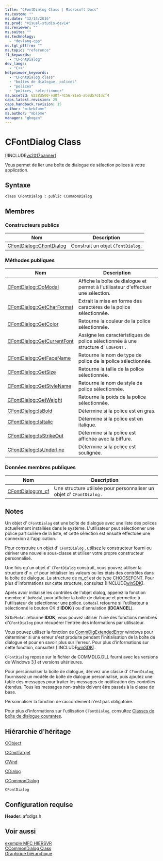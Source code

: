 ```yaml
---
title: "CFontDialog Class | Microsoft Docs"
ms.custom: ""
ms.date: "12/14/2016"
ms.prod: "visual-studio-dev14"
ms.reviewer: ""
ms.suite: ""
ms.technology: 
  - "devlang-cpp"
ms.tgt_pltfrm: ""
ms.topic: "reference"
f1_keywords: 
  - "CFontDialog"
dev_langs: 
  - "C++"
helpviewer_keywords: 
  - "CFontDialog class"
  - "boîtes de dialogue, polices"
  - "polices"
  - "polices, sélectionner"
ms.assetid: 6228d500-ed0f-4156-81e5-ab0d57d1dcf4
caps.latest.revision: 25
caps.handback.revision: 15
author: "mikeblome"
ms.author: "mblome"
manager: "ghogen"
---
```

# CFontDialog Class
[!INCLUDE[vs2017banner](../../assembler/inline/includes/vs2017banner.md)]

Vous permet de lier une boîte de dialogue de sélection polices à votre application.  
  
## Syntaxe  
  
```  
class CFontDialog : public CCommonDialog  
```  
  
## Membres  
  
### Constructeurs publics  
  
|Nom|Description|  
|---------|-----------------|  
|[CFontDialog::CFontDialog](../Topic/CFontDialog::CFontDialog.md)|Construit un objet `CFontDialog`.|  
  
### Méthodes publiques  
  
|Nom|Description|  
|---------|-----------------|  
|[CFontDialog::DoModal](../Topic/CFontDialog::DoModal.md)|Affiche la boîte de dialogue et permet à l'utilisateur d'effectuer une sélection.|  
|[CFontDialog::GetCharFormat](../Topic/CFontDialog::GetCharFormat.md)|Extrait la mise en forme des caractères de la police sélectionnée.|  
|[CFontDialog::GetColor](../Topic/CFontDialog::GetColor.md)|Retourne la couleur de la police sélectionnée.|  
|[CFontDialog::GetCurrentFont](../Topic/CFontDialog::GetCurrentFont.md)|Assigne les caractéristiques de police sélectionnée à une structure d' `LOGFONT` .|  
|[CFontDialog::GetFaceName](../Topic/CFontDialog::GetFaceName.md)|Retourne le nom de type de police de la police sélectionnée.|  
|[CFontDialog::GetSize](../Topic/CFontDialog::GetSize.md)|Retourne la taille de la police sélectionnée.|  
|[CFontDialog::GetStyleName](../Topic/CFontDialog::GetStyleName.md)|Retourne le nom de style de police sélectionnée.|  
|[CFontDialog::GetWeight](../Topic/CFontDialog::GetWeight.md)|Retourne le poids de la police sélectionnée.|  
|[CFontDialog::IsBold](../Topic/CFontDialog::IsBold.md)|Détermine si la police est en gras.|  
|[CFontDialog::IsItalic](../Topic/CFontDialog::IsItalic.md)|Détermine si la police est en italique.|  
|[CFontDialog::IsStrikeOut](../Topic/CFontDialog::IsStrikeOut.md)|Détermine si la police est affichée avec la biffure.|  
|[CFontDialog::IsUnderline](../Topic/CFontDialog::IsUnderline.md)|Détermine si la police est soulignée.|  
  
### Données membres publiques  
  
|Nom|Description|  
|---------|-----------------|  
|[CFontDialog::m\_cf](../Topic/CFontDialog::m_cf.md)|Une structure utilisée pour personnaliser un objet d' `CFontDialog` .|  
  
## Notes  
 Un objet d' `CFontDialog` est une boîte de dialogue avec une liste des polices actuellement installées dans le système.  L'utilisateur peut sélectionner une police particulière de la liste, et cette sélection est ensuite effectuée une connexion à l'application.  
  
 Pour construire un objet d' `CFontDialog` , utilisez le constructeur fourni ou dériver une nouvelle sous\-classe et utiliser votre propre constructeur personnalisé.  
  
 Une fois qu'un objet d' `CFontDialog` construit, vous pouvez utiliser la structure d' `m_cf` pour initialiser les valeurs ou les états des contrôles dans la boîte de dialogue.  La structure de [m\_cf](../Topic/CFontDialog::m_cf.md) est de type [CHOOSEFONT](http://msdn.microsoft.com/library/windows/desktop/ms646832).  Pour plus d'informations sur cette structure, consultez [!INCLUDE[winSDK](../../atl/includes/winsdk_md.md)].  
  
 Après avoir initialisé les contrôles de l'objet dialog, appelez la fonction membre d' `DoModal` pour afficher la boîte de dialogue et permettre à l'utilisateur de sélectionner une police.  `DoModal` retourne si l'utilisateur a sélectionné le bouton OK d'**IDOK**\(\) ou d'annulation \(**IDCANCEL**\).  
  
 Si `DoModal` retourne **IDOK**, vous pouvez utiliser l'une des fonctions membres d'`CFontDialog` pour récupérer l'entrée des informations par utilisateur.  
  
 Vous pouvez utiliser la fonction de [CommDlgExtendedError](http://msdn.microsoft.com/library/windows/desktop/ms646916) windows pour déterminer si une erreur s'est produite pendant l'initialisation de la boîte de dialogue et pour en savoir plus sur l'erreur.  Pour plus d'informations sur cette fonction, consultez [!INCLUDE[winSDK](../../atl/includes/winsdk_md.md)].  
  
 `CFontDialog` repose sur le fichier de COMMDLG.DLL fourni avec les versions de Windows 3,1 et versions ultérieures.  
  
 Pour personnaliser la boîte de dialogue, dérivez une classe d' `CFontDialog`, fournissez un modèle de boîte de dialogue personnalisé, puis ajoutez une table des messages pour traiter les messages de notification des contrôles étendus.  Tous les messages non\-traités doivent être passés à la classe de base.  
  
 Personnaliser la fonction de raccordement n'est pas obligatoire.  
  
 Pour plus d'informations sur l'utilisation `CFontDialog`, consultez [Classes de boîte de dialogue courantes](../../mfc/common-dialog-classes.md).  
  
## Hiérarchie d'héritage  
 [CObject](../../mfc/reference/cobject-class.md)  
  
 [CCmdTarget](../../mfc/reference/ccmdtarget-class.md)  
  
 [CWnd](../../mfc/reference/cwnd-class.md)  
  
 [CDialog](../../mfc/reference/cdialog-class.md)  
  
 [CCommonDialog](../../mfc/reference/ccommondialog-class.md)  
  
 `CFontDialog`  
  
## Configuration requise  
 **Header:** afxdlgs.h  
  
## Voir aussi  
 [exemple MFC HIERSVR](../../top/visual-cpp-samples.md)   
 [CCommonDialog Class](../../mfc/reference/ccommondialog-class.md)   
 [Graphique hiérarchique](../../mfc/hierarchy-chart.md)